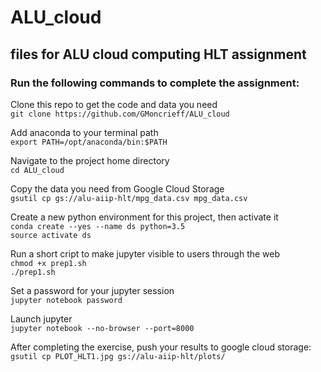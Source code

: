 # ALU_cloud  
  
## files for ALU cloud computing HLT assignment  
  
### Run the following commands to complete the assignment:  

Clone this repo to get the code and data you need  
`git clone https://github.com/GMoncrieff/ALU_cloud`

Add anaconda to your terminal path  
`export PATH=/opt/anaconda/bin:$PATH`  
  
Navigate to the project home directory  
`cd ALU_cloud` 

Copy the data you need from Google Cloud Storage  
`gsutil cp gs://alu-aiip-hlt/mpg_data.csv mpg_data.csv`
  
Create a new python environment for this project, then activate it  
`conda create --yes --name ds python=3.5`  
`source activate ds`  
  
Run a short cript to make jupyter visible to users through the web  
`chmod +x prep1.sh`  
`./prep1.sh`  

Set a password for your jupyter session  
`jupyter notebook password`  

Launch jupyter  
`jupyter notebook --no-browser --port=8000`  

After completing the exercise, push your results to google cloud storage:  
`gsutil cp PLOT_HLT1.jpg gs://alu-aiip-hlt/plots/`  
